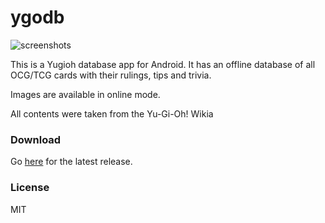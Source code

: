ygodb
=====

![screenshots](https://cloud.githubusercontent.com/assets/1388219/5427793/adb6056c-837a-11e4-90a9-1ada8e1545ce.png)

This is a Yugioh database app for Android. It has an offline database of all OCG/TCG cards with their rulings, tips and trivia. 

Images are available in online mode.

All contents were taken from the Yu-Gi-Oh! Wikia

### Download
Go [here](https://github.com/chinhodado/ygodb/releases) for the latest release.

### License
MIT
